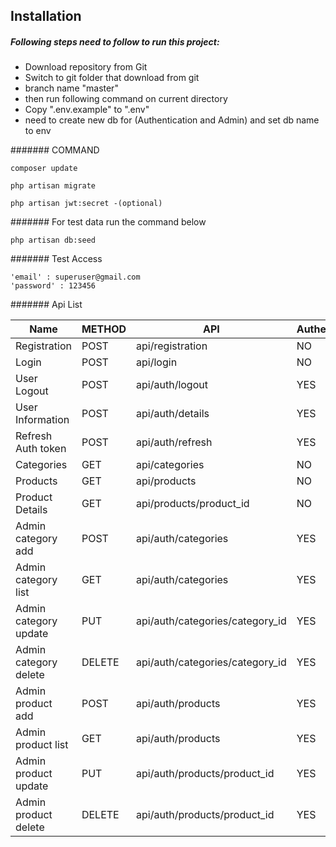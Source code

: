 ##  Installation

##### Following steps need to follow to run this project:

- Download repository from Git
- Switch to git folder that download from git
- branch name "master"
- then run following command on current directory
- Copy ".env.example" to ".env"
- need to create new db for (Authentication and Admin) and set db name to env

####### COMMAND

```
composer update

php artisan migrate

php artisan jwt:secret -(optional)
```

####### For test data run the command below
```
php artisan db:seed

```

####### Test Access
```
'email' : superuser@gmail.com
'password' : 123456

```

####### Api List



| Name |  METHOD | API | Authentication |
| --- | --- | --- | --- |
| Registration | POST | api/registration  | NO |
| Login | POST | api/login  |NO |
| User Logout | POST | api/auth/logout  | YES |
| User Information| POST | api/auth/details  | YES |
| Refresh Auth token| POST | api/auth/refresh  | YES |
| Categories | GET | api/categories  | NO |
| Products | GET | api/products  | NO |
| Product Details | GET | api/products/product_id  | NO |
| Admin category add | POST | api/auth/categories  | YES |
| Admin category list | GET | api/auth/categories  | YES |
| Admin category update | PUT | api/auth/categories/category_id  | YES |
| Admin category delete | DELETE | api/auth/categories/category_id  | YES |
| Admin product add | POST | api/auth/products  | YES |
| Admin product list | GET | api/auth/products  | YES |
| Admin product update | PUT | api/auth/products/product_id  | YES |
| Admin product delete | DELETE | api/auth/products/product_id  | YES |

